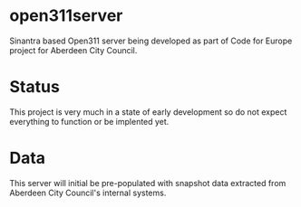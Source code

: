 open311server
=============

Sinantra based Open311 server being developed as part of Code for Europe project for Aberdeen City Council.


Status
======
This project is very much in a state of early development so do not expect everything to function or be implented yet.


Data
====

This server will initial be pre-populated with snapshot data extracted from Aberdeen City Council's internal systems.
